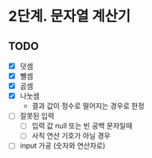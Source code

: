 # 2단계. 문자열 계산기 

## TODO

- [X] 덧셈
- [x] 뺄셈
- [X] 곱셈
- [X] 나눗셈
  * 결과 값이 정수로 떨어지는 경우로 한정
- [ ] 잘못된 입력 
  - [ ] 입력 값 null 또는 빈 공백 문자일때 
  - [ ] 사칙 연산 기호가 아닐 경우
- [ ] input 가공 (숫자와 연산자로)